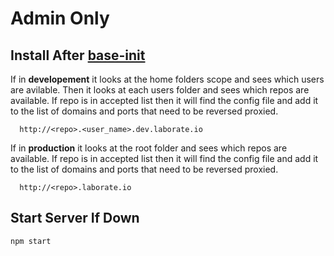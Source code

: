 # Admin Only

Install After [base-init](https://github.com/Laborate/base-init)
-----------------------------------------------------------------
If in **developement** it looks at the home folders scope and sees which users are avilable. Then it looks
at each users folder and sees which repos are available. If repo is in accepted list then it will 
find the config file and add it to the list of domains and ports that need to be reversed proxied.

```
  http://<repo>.<user_name>.dev.laborate.io
```

If in **production** it looks at the root folder and sees which repos are available. 
If repo is in accepted list then it will find the config file and add it to the list of domains and ports
that need to be reversed proxied.

```
  http://<repo>.laborate.io
```

Start Server If Down
------------------------------
```bash
npm start
```
